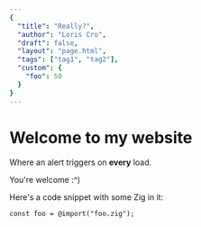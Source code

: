```yaml
---
{
  "title": "Really?",
  "author": "Loris Cro",
  "draft": false,
  "layout": "page.html",
  "tags": ["tag1", "tag2"],
  "custom": {
    "foo": 50
  }
}  
--- 
```

# Welcome to my website

Where an alert triggers on **every** load. 

You're welcome :^)

Here's a code snippet with some Zig in it:

```zig 
const foo = @import("foo.zig");
```

